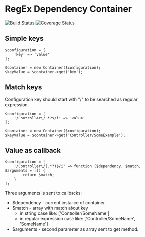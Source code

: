 RegEx Dependency Container
==========================

[![Build Status](https://travis-ci.org/Sieg/regex-dependency.svg?branch=master)](https://travis-ci.org/Sieg/regex-dependency)
[![Coverage Status](https://coveralls.io/repos/github/Sieg/regex-dependency/badge.svg?branch=master)](https://coveralls.io/github/Sieg/regex-dependency?branch=master)

Simple keys
-----------

    $configuration = [
        'key' => 'value'
    ];
    
    $container = new Container($configuration);
    $keyValue = $container->get('key');

Match keys
----------

Configuration key should start with "/" to be searched as regular expression. 
    
    $configuration = [
        '/Controller\/.*?$/i' => 'value'
    ];

    $container = new Container($configuration);
    $keyValue = $container->get('Controller/SomeExample');

Value as callback
-----------------

    $configuration = [
        '/Controller\/(.*?)$/i' => function ($dependency, $match, $arguments = []) {
            return $match;
        }
    ];

Three arguments is sent to callbacks:
    
* $dependency - current instance of container
* $match - array with match about key
    - in string case like: ['Controller/SomeName']
    - in regular expression case like: ['Controller/SomeName', 'SomeName']
* $arguments - second parameter as array sent to get method.